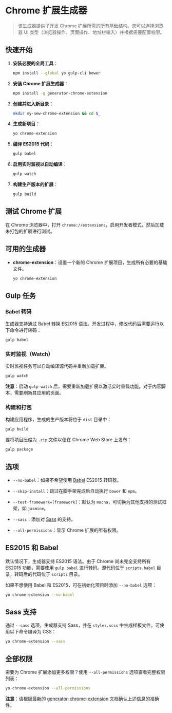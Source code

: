 # Chrome 扩展生成器

> 该生成器提供了开发 Chrome 扩展所需的所有基础结构。您可以选择浏览器 UI 类型（浏览器操作、页面操作、地址栏输入）并根据需要配置权限。

## 快速开始

1. **安装必要的全局工具**：

   ```sh
   npm install --global yo gulp-cli bower
   ```

2. **安装 Chrome 扩展生成器**：

   ```sh
   npm install -g generator-chrome-extension
   ```

3. **创建并进入新目录**：

   ```sh
   mkdir my-new-chrome-extension && cd $_
   ```

4. **生成新项目**：

   ```sh
   yo chrome-extension
   ```

5. **编译 ES2015 代码**：

   ```sh
   gulp babel
   ```

6. **启用实时监视以自动编译**：

   ```sh
   gulp watch
   ```

7. **构建生产版本的扩展**：

   ```sh
   gulp build
   ```

## 测试 Chrome 扩展

在 Chrome 浏览器中，打开 `chrome://extensions`，启用开发者模式，然后加载未打包的扩展进行测试。

## 可用的生成器

- **chrome-extension**：设置一个新的 Chrome 扩展项目，生成所有必要的基础文件。

   ```bash
   yo chrome-extension
   ```

## Gulp 任务

### Babel 转码

生成器支持通过 Babel 转换 ES2015 语法。开发过程中，修改代码后需要运行以下命令进行转码：

```sh
gulp babel
```

### 实时监视（Watch）

实时监视任务可以自动编译源代码并重新加载扩展。

```bash
gulp watch
```

**注意**：启动 `gulp watch` 后，需要重新加载扩展以激活实时重载功能。对于内容脚本，需要刷新其应用的页面。

### 构建和打包

构建应用程序，生成的生产版本将位于 `dist` 目录中：

```bash
gulp build
```

要将项目压缩为 `.zip` 文件以便在 Chrome Web Store 上发布：

```bash
gulp package
```

## 选项

- `--no-babel`：如果不希望使用 [Babel](https://babeljs.io/) ES2015 转码器。

- `--skip-install`：跳过在脚手架完成后自动执行 `bower` 和 `npm`。

- `--test-framework=[framework]`：默认为 `mocha`，可切换为其他支持的测试框架，如 `jasmine`。

- `--sass`：添加对 [Sass](http://sass-lang.com/libsass) 的支持。

- `--all-permissions`：显示 Chrome 扩展的所有权限。

## ES2015 和 Babel

默认情况下，生成器支持 ES2015 语法。由于 Chrome 尚未完全支持所有 ES2015 功能，需要使用 `gulp babel` 进行转码。源代码位于 `scripts.babel` 目录，转码后的代码位于 `scripts` 目录。

如果不想使用 Babel 和 ES2015，可在初始化项目时添加 `--no-babel` 选项：

```sh
yo chrome-extension --no-babel
```

## Sass 支持

通过 `--sass` 选项，生成器支持 Sass，并在 `styles.scss` 中生成样板文件。可使用以下命令编译为 CSS：

```sh
yo chrome-extension --sass
```

## 全部权限

需要为 Chrome 扩展添加更多权限？使用 `--all-permissions` 选项查看完整权限列表：

```sh
yo chrome-extension --all-permissions
```

**注意**：请根据最新的 [generator-chrome-extension](https://github.com/yeoman/generator-chrome-extension) 文档确认上述信息的准确性。 